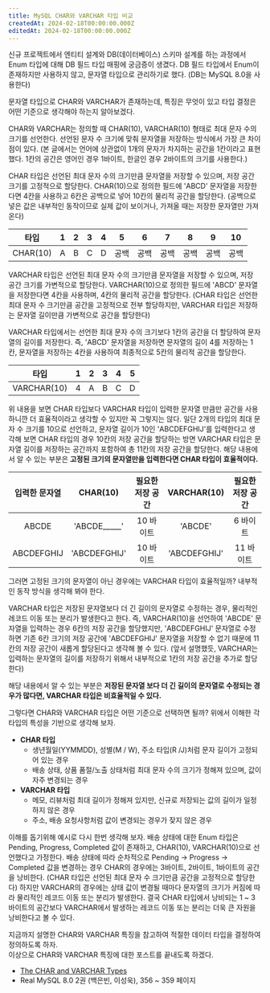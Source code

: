 ```yaml
---
title: MySQL CHAR와 VARCHAR 타입 비교
createdAt: 2024-02-18T00:00:00.000Z
editedAt: 2024-02-18T00:00:00.000Z
---
```


신규 프로젝트에서 엔티티 설계와 DB(데이터베이스) 스키마 설계를 하는 과정에서 Enum 타입에 대해 DB 필드 타입 매핑에 궁금증이 생겼다.
DB 필드 타입에서 Enum이 존재하지만 사용하지 않고, 문자열 타입으로 관리하기로 했다. (DB는 MySQL 8.0을 사용한다)

문자열 타입으로 CHAR와 VARCHAR가 존재하는데, 특징은 무엇이 있고 타입 결정은 어떤 기준으로 생각해야 하는지 알아보겠다.

CHAR와 VARCHAR는 정의할 때 CHAR(10), VARCHAR(10) 형태로 최대 문자 수의 크기를 선언한다.
선언된 문자 수 크기에 맞춰 문자열을 저장하는 방식에서 가장 큰 차이점이 있다.
(본 글에서는 언어에 상관없이 1개의 문자가 차지하는 공간을 1칸이라고 표현했다. 1칸의 공간은 영어인 경우 1바이트, 한글인 경우 2바이트의 크기를 사용한다.)

CHAR 타입은 선언된 최대 문자 수의 크기만큼 문자열을 저장할 수 있으며, 저장 공간 크기를 고정적으로 할당한다.
CHAR(10)으로 정의한 필드에 'ABCD' 문자열을 저장한다면 4칸을 사용하고 6칸은 공백으로 넣어 10칸의 물리적 공간을 할당한다.
(공백으로 넣은 값은 내부적인 동작이므로 실제 값이 보이거나, 가져올 때는 저장한 문자열만 가져온다)

|    타입    |1|2|3|4| 5 | 6 | 7 | 8 | 9 | 10 |
|:--------:|:-:|:-:|:-:|:-:|:-:|:-:|:-:|:-:|:-:|:--:|
| CHAR(10) |A|B|C|D| 공백 | 공백 | 공백 | 공백 | 공백 | 공백 |

VARCHAR 타입은 선언된 최대 문자 수의 크기만큼 문자열을 저장할 수 있으며, 저장 공간 크기를 가변적으로 할당한다.
VARCHAR(10)으로 정의한 필드에 'ABCD' 문자열을 저장한다면 4칸을 사용하며, 4칸의 물리적 공간을 할당한다.
(CHAR 타입은 선언한 최대 문자 수 크기만큼 공간을 고정적으로 전부 할당하지만, VARCHAR 타입은 저장하는 문자열 길이만큼 가변적으로 공간을 할당한다)

VARCHAR 타입에서는 선언한 최대 문자 수의 크기보다 1칸의 공간을 더 할당하여 문자열의 길이를 저장한다.
즉, 'ABCD' 문자열을 저장하면 문자열의 길이 4를 저장하는 1칸, 문자열을 저장하는 4칸을 사용하여 최종적으로 5칸의 물리적 공간을 할당한다.

|     타입      |1| 2 | 3 | 4 | 5 |
|:-----------:|:-:|:-:|:-:|:-:|:-:|
| VARCHAR(10) |4| A | B | C | D |

위 내용을 보면 CHAR 타입보다 VARCHAR 타입이 입력한 문자열 만큼만 공간을 사용하니깐 더 효율적이라고 생각할 수 있지만 꼭 그렇지는 않다.
일단 2개의 타입의 최대 문자 수 크기를 10으로 선언하고, 문자열 길이가 10인 'ABCDEFGHIJ'를 입력한다고 생각해 보면
CHAR 타입의 경우 10칸의 저장 공간을 할당하는 방면 VARCHAR 타입은 문자열 길이를 저장하는 공간까지 포함하여 총 11칸의 저장 공간을 할당한다.
해당 내용에서 알 수 있는 부분은 **고정된 크기의 문자열만을 입력한다면 CHAR 타입이 효율적이다.**

|  입력한 문자열   |   CHAR(10)   | 필요한 저장 공간 | VARCHAR(10)  | 필요한 저장 공간 |
|:----------:|:------------:|:---------:|:------------:|:---------:|
|   ABCDE    | 'ABCDE_____' |  10 바이트   |   'ABCDE'    |   6 바이트   |
| ABCDEFGHIJ | 'ABCDEFGHIJ' |  10 바이트   | 'ABCDEFGHIJ' |  11 바이트   |

그러면 고정된 크기의 문자열이 아닌 경우에는 VARCHAR 타입이 효율적일까? 내부적인 동작 방식을 생각해 봐야 한다.

VARCHAR 타입은 저장된 문자열보다 더 긴 길이의 문자열로 수정하는 경우, 물리적인 레코드 이동 또는 분리가 발생한다고 한다.
즉, VARCHAR(10)을 선언하여 'ABCDE' 문자열을 입력하는 경우 6칸의 저장 공간을 할당했지만,
'ABCDEFGHIJ' 문자열로 수정하면 기존 6칸 크기의 저장 공간에 'ABCDEFGHIJ' 문자열을 저장할 수 없기 때문에 11칸의 저장 공간이 새롭게 할당된다고 생각해 볼 수 있다.
(앞서 설명했듯, VARCHAR는 입력하는 문자열의 길이를 저장하기 위해서 내부적으로 1칸의 저장 공간을 추가로 할당한다)

해당 내용에서 알 수 있는 부분은 **저장된 문자열 보다 더 긴 길이의 문자열로 수정되는 경우가 많다면, VARCHAR 타입은 비효율적일 수 있다.**

그렇다면 CHAR와 VARCHAR 타입은 어떤 기준으로 선택하면 될까? 위에서 이해한 각 타입의 특성을 기반으로 생각해 보자.

- **CHAR 타입**
  - 생년월일(YYMMDD), 성별(M / W), 주소 타입(R /J)처럼 문자 길이가 고정되어 있는 경우
  - 배송 상태, 상품 품절/노출 상태처럼 최대 문자 수의 크기가 정해져 있으며, 값이 자주 변경되는 경우
- **VARCHAR 타입**
  - 메모, 리뷰처럼 최대 길이가 정해져 있지만, 신규로 저장되는 값의 길이가 일정하지 않은 경우
  - 주소, 배송 요청사항처럼 값이 변경되는 경우가 잦지 않은 경우

이해를 돕기위해 예시로 다시 한번 생각해 보자. 배송 상태에 대한 Enum 타입은 Pending, Progress, Completed 값이 존재하고,
CHAR(10), VARCHAR(10)으로 선언했다고 가정한다.
배송 상태에 따라 순차적으로 Pending -> Progress -> Completed 값을 변경하는 경우 CHAR의 경우에는 3바이트, 2바이트, 1바이트의 공간을 낭비한다.
(CHAR 타입은 선언된 최대 문자 수 크기만큼 공간을 고정적으로 할당한다)
하지만 VARCHAR의 경우에는 상태 값이 변경될 때마다 문자열의 크기가 커짐에 따라 물리적인 레코드 이동 또는 분리가 발생한다.
결국 CHAR 타입에서 낭비되는 1 ~ 3바이트의 공간보다 VARCHAR에서 발생하는 레코드 이동 또는 분리는 더욱 큰 자원을 낭비한다고 볼 수 있다.

지금까지 설명한 CHAR와 VARCHAR 특징을 참고하여 적절한 데이터 타입을 결정하여 정의하도록 하자.   
이상으로 CHAR와 VARCHAR 특징에 대한 포스트를 끝내도록 하겠다.

- [The CHAR and VARCHAR Types](https://dev.mysql.com/doc/refman/8.0/en/char.html)
- Real MySQL 8.0 2권 (백은빈, 이성욱), 356 ~ 359 페이지

